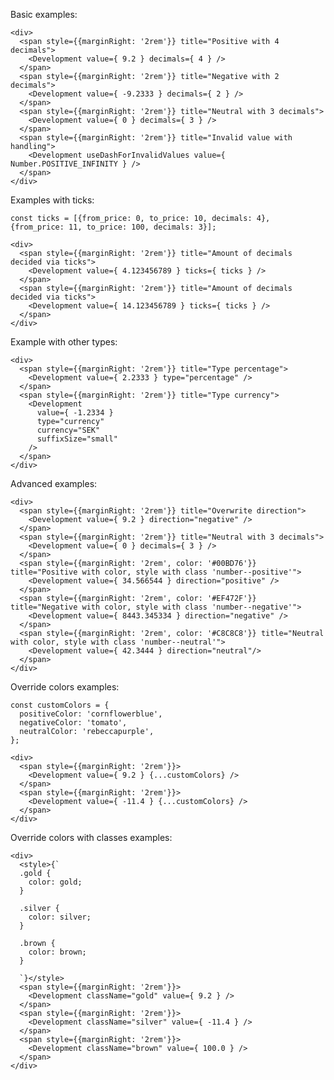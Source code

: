 Basic examples:

    <div>
      <span style={{marginRight: '2rem'}} title="Positive with 4 decimals">
        <Development value={ 9.2 } decimals={ 4 } />
      </span>
      <span style={{marginRight: '2rem'}} title="Negative with 2 decimals">
        <Development value={ -9.2333 } decimals={ 2 } />
      </span>
      <span style={{marginRight: '2rem'}} title="Neutral with 3 decimals">
        <Development value={ 0 } decimals={ 3 } />
      </span>
      <span style={{marginRight: '2rem'}} title="Invalid value with handling">
        <Development useDashForInvalidValues value={ Number.POSITIVE_INFINITY } />
      </span>
    </div>

Examples with ticks:

    const ticks = [{from_price: 0, to_price: 10, decimals: 4}, {from_price: 11, to_price: 100, decimals: 3}];

    <div>
      <span style={{marginRight: '2rem'}} title="Amount of decimals decided via ticks">
        <Development value={ 4.123456789 } ticks={ ticks } />
      </span>
      <span style={{marginRight: '2rem'}} title="Amount of decimals decided via ticks">
        <Development value={ 14.123456789 } ticks={ ticks } />
      </span>
    </div>

Example with other types:

    <div>
      <span style={{marginRight: '2rem'}} title="Type percentage">
        <Development value={ 2.2333 } type="percentage" />
      </span>
      <span style={{marginRight: '2rem'}} title="Type currency">
        <Development
          value={ -1.2334 }
          type="currency"
          currency="SEK"
          suffixSize="small"
        />
      </span>
    </div>

Advanced examples:

    <div>
      <span style={{marginRight: '2rem'}} title="Overwrite direction">
        <Development value={ 9.2 } direction="negative" />
      </span>
      <span style={{marginRight: '2rem'}} title="Neutral with 3 decimals">
        <Development value={ 0 } decimals={ 3 } />
      </span>
      <span style={{marginRight: '2rem', color: '#00BD76'}} title="Positive with color, style with class 'number--positive'">
        <Development value={ 34.566544 } direction="positive" />
      </span>
      <span style={{marginRight: '2rem', color: '#EF472F'}} title="Negative with color, style with class 'number--negative'">
        <Development value={ 8443.345334 } direction="negative" />
      </span>
      <span style={{marginRight: '2rem', color: '#C8C8C8'}} title="Neutral with color, style with class 'number--neutral'">
        <Development value={ 42.3444 } direction="neutral"/>
      </span>
    </div>

Override colors examples:

    const customColors = {
      positiveColor: 'cornflowerblue',
      negativeColor: 'tomato',
      neutralColor: 'rebeccapurple',
    };

    <div>
      <span style={{marginRight: '2rem'}}>
        <Development value={ 9.2 } {...customColors} />
      </span>
      <span style={{marginRight: '2rem'}}>
        <Development value={ -11.4 } {...customColors} />
      </span>
    </div>


Override colors with classes examples:

    <div>
      <style>{`
      .gold {
        color: gold;
      }

      .silver {
        color: silver;
      }

      .brown {
        color: brown;
      }

      `}</style>
      <span style={{marginRight: '2rem'}}>
        <Development className="gold" value={ 9.2 } />
      </span>
      <span style={{marginRight: '2rem'}}>
        <Development className="silver" value={ -11.4 } />
      </span>
      <span style={{marginRight: '2rem'}}>
        <Development className="brown" value={ 100.0 } />
      </span>
    </div>
